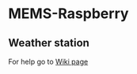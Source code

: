 # MEMS-Raspberry
## Weather station

For help go to [Wiki page](https://github.com/gaborka98/MEMS-Raspberry/wiki)
